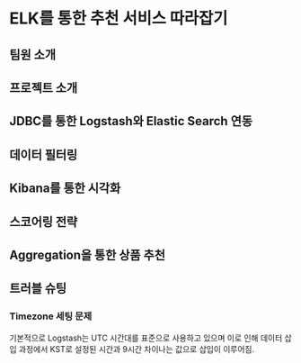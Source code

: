 # ELK를 통한 추천 서비스 따라잡기


## 팀원 소개


## 프로젝트 소개



## JDBC를 통한 Logstash와 Elastic Search 연동



##  데이터 필터링 




## Kibana를 통한 시각화




## 스코어링 전략




## Aggregation을 통한 상품 추천




## 트러블 슈팅


### Timezone 세팅 문제


기본적으로 Logstash는 UTC 시간대를 표준으로 사용하고 있으며 이로 인해 데이터 삽입 과정에서 KST로 설정된 시간과 9시간 차이나는 값으로 삽입이 이루어짐.


